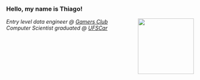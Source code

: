 <h3 title="welcome"> Hello, my name is Thiago!</h3>
<img align='right' src="https://cdn.discordapp.com/attachments/761797650038521859/874462930488422410/ezgif-4-635f8329efad.gif" width="150">
<em><p>Entry level data engineer @ <a href="https://gamersclub.com.br/">Gamers Club</a>
<br>Computer Scientist graduated @ <a href="http://www.ufscar.br">UFSCar</a>
</em></p>
<!--
**bgsthiago/bgsthiago** is a ✨ _special_ ✨ repository because its `README.md` (this file) appears on your GitHub profile.

Here are some ideas to get you started:

- 🔭 I’m currently working on ...
- 🌱 I’m currently learning ...
- 👯 I’m looking to collaborate on ...
- 🤔 I’m looking for help with ...
- 💬 Ask me about ...
- 📫 How to reach me: ...
- 😄 Pronouns: ...
- ⚡ Fun fact: ...
-->

